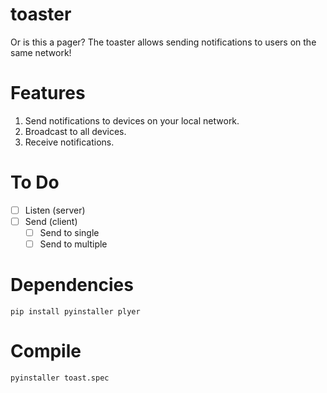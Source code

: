 # toaster
Or is this a pager?
The toaster allows sending notifications to users on the same network!

# Features
1. Send notifications to devices on your local network.
2. Broadcast to all devices.
3. Receive notifications.

# To Do
- [ ] Listen (server)
- [ ] Send (client)
  - [ ] Send to single
  - [ ] Send to multiple

# Dependencies
```pip
pip install pyinstaller plyer
```

# Compile
```py
pyinstaller toast.spec
```
